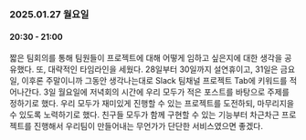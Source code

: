 ### 2025.01.27 월요일  
#### 20:30 - 21:00  

짧은 팀회의를 통해 팀원들이 프로젝트에 대해 어떻게 임하고 싶은지에 대한 생각을 공유했다.
또, 대략적인 타임라인을 세웠다.
28일부터 30일까지 설연휴이고, 31일은 금요일, 이후론 주말이니까 그동안 생각나는대로 Slack 팀채널 프로젝트 Tab에 키워드를 적어나간다.
3일 월요일에 저녁회의 시간에 우리 모두가 적은 포스트를 바탕으로 주제를 정하기로 했다.
우리 모두가 재미있게 진행할 수 있는 프로젝트를 도전하되, 마무리지을 수 있도록 노력하기로 했다.
친구들 모두가 함께 구현할 수 있는 기능부터 차근차근 프로젝트를 진행해서 우리팀이 만들어내는 무언가가 단단한 서비스였으면 좋겠다. 